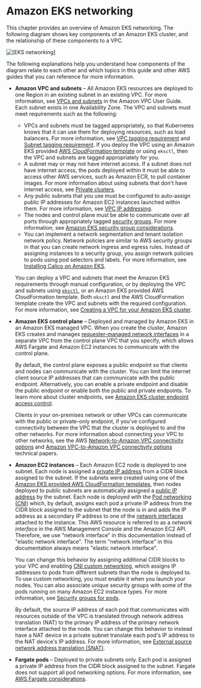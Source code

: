 # Amazon EKS networking<a name="eks-networking"></a>

This chapter provides an overview of Amazon EKS networking\. The following diagram shows key components of an Amazon EKS cluster, and the relationship of these components to a VPC\.

![\[EKS networking\]](http://docs.aws.amazon.com/eks/latest/userguide/images/networking-overview.png)

The following explanations help you understand how components of the diagram relate to each other and which topics in this guide and other AWS guides that you can reference for more information\.
+ **Amazon VPC and subnets** – All Amazon EKS resources are deployed to one Region in an existing subnet in an existing VPC\. For more information, see [VPCs and subnets](https://docs.aws.amazon.com/vpc/latest/userguide/VPC_Subnets.html) in the Amazon VPC User Guide\. Each subnet exists in one Availability Zone\. The VPC and subnets must meet requirements such as the following:
  + VPCs and subnets must be tagged appropriately, so that Kubernetes knows that it can use them for deploying resources, such as load balancers\. For more information, see [VPC tagging requirement](network_reqs.md#vpc-tagging) and [Subnet tagging requirement](network_reqs.md#vpc-subnet-tagging)\. If you deploy the VPC using an Amazon EKS provided [AWS CloudFormation template](create-public-private-vpc.md#create-vpc) or using `eksctl`, then the VPC and subnets are tagged appropriately for you\.
  + A subnet may or may not have internet access\. If a subnet does not have internet access, the pods deployed within it must be able to access other AWS services, such as Amazon ECR, to pull container images\. For more information about using subnets that don't have internet access, see [Private clusters](private-clusters.md)\. 
  + Any public subnets that you use must be configured to auto\-assign public IP addresses for Amazon EC2 instances launched within them\. For more information, see [VPC IP addressing](network_reqs.md#vpc-cidr)\.
  + The nodes and control plane must be able to communicate over all ports through appropriately tagged [security groups](https://docs.aws.amazon.com/vpc/latest/userguide/VPC_SecurityGroups.html)\. For more information, see [Amazon EKS security group considerations](sec-group-reqs.md)\.
  + You can implement a network segmentation and tenant isolation network policy\. Network policies are similar to AWS security groups in that you can create network ingress and egress rules\. Instead of assigning instances to a security group, you assign network policies to pods using pod selectors and labels\. For more information, see [Installing Calico on Amazon EKS](calico.md)\.

  You can deploy a VPC and subnets that meet the Amazon EKS requirements through manual configuration, or by deploying the VPC and subnets using [`eksctl`](eksctl.md), or an Amazon EKS provided AWS CloudFormation template\. Both `eksctl` and the AWS CloudFormation template create the VPC and subnets with the required configuration\. For more information, see [Creating a VPC for your Amazon EKS cluster](create-public-private-vpc.md#create-vpc)\.
+ **Amazon EKS control plane** – Deployed and managed by Amazon EKS in an Amazon EKS managed VPC\. When you create the cluster, Amazon EKS creates and manages [requester\-managed network interfaces](https://docs.aws.amazon.com/AWSEC2/latest/UserGuide/requester-managed-eni.html) in a separate VPC from the control plane VPC that you specify, which allows AWS Fargate and Amazon EC2 instances to communicate with the control plane\.

  By default, the control plane exposes a public endpoint so that clients and nodes can communicate with the cluster\. You can limit the internet client source IP addresses that can communicate with the public endpoint\. Alternatively, you can enable a private endpoint and disable the public endpoint or enable both the public and private endpoints\. To learn more about cluster endpoints, see [Amazon EKS cluster endpoint access control](cluster-endpoint.md)\. 

  Clients in your on\-premises network or other VPCs can communicate with the public or private\-only endpoint, if you've configured connectivity between the VPC that the cluster is deployed to and the other networks\. For more information about connecting your VPC to other networks, see the AWS [Network\-to\-Amazon VPC connectivity options](https://docs.aws.amazon.com/whitepapers/latest/aws-vpc-connectivity-options/network-to-amazon-vpc-connectivity-options.html) and [Amazon VPC\-to\-Amazon VPC connectivity options](https://docs.aws.amazon.com/whitepapers/latest/aws-vpc-connectivity-options/amazon-vpc-to-amazon-vpc-connectivity-options.html) technical papers\.
+ **Amazon EC2 instances** – Each Amazon EC2 node is deployed to one subnet\. Each node is assigned a [private IP address](https://docs.aws.amazon.com/AWSEC2/latest/UserGuide/using-instance-addressing.html#concepts-private-addresses) from a CIDR block assigned to the subnet\. If the subnets were created using one of the [Amazon EKS provided AWS CloudFormation templates](create-public-private-vpc.md#create-vpc), then nodes deployed to public subnets are automatically assigned a [public IP address](https://docs.aws.amazon.com/AWSEC2/latest/UserGuide/using-instance-addressing.html#concepts-public-addresses) by the subnet\. Each node is deployed with the [Pod networking \(CNI\)](pod-networking.md) which, by default, assigns each pod a private IP address from the CIDR block assigned to the subnet that the node is in and adds the IP address as a secondary IP address to one of the [network interfaces](https://docs.aws.amazon.com/AWSEC2/latest/UserGuide/using-eni.html) attached to the instance\. This AWS resource is referred to as a *network interface* in the AWS Management Console and the Amazon EC2 API\. Therefore, we use "network interface" in this documentation instead of "elastic network interface"\. The term "network interface" in this documentation always means "elastic network interface"\. 

  You can change this behavior by assigning additional CIDR blocks to your VPC and enabling [CNI custom networking](cni-custom-network.md), which assigns IP addresses to pods from different subnets than the node is deployed to\. To use custom networking, you must enable it when you launch your nodes\. You can also associate unique security groups with some of the pods running on many Amazon EC2 instance types\. For more information, see [Security groups for pods](security-groups-for-pods.md)\.

  By default, the source IP address of each pod that communicates with resources outside of the VPC is translated through network address translation \(NAT\) to the primary IP address of the primary network interface attached to the node\. You can change this behavior to instead have a NAT device in a private subnet translate each pod's IP address to the NAT device's IP address\. For more information, see [External source network address translation \(SNAT\)](external-snat.md)\.
+ **Fargate pods** – Deployed to private subnets only\. Each pod is assigned a private IP address from the CIDR block assigned to the subnet\. Fargate does not support all pod networking options\. For more information, see [AWS Fargate considerations](fargate.md#fargate-considerations)\.